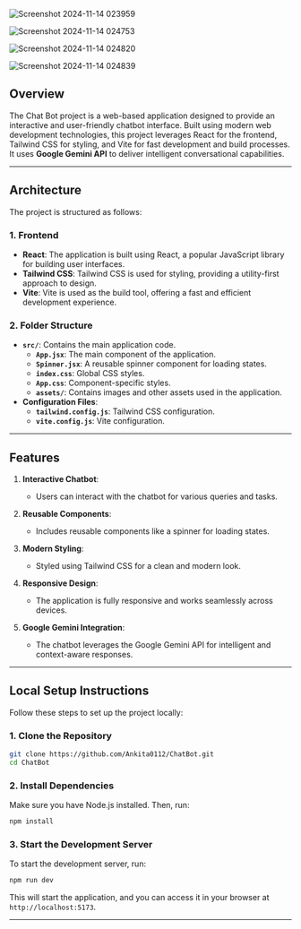 
![Screenshot 2024-11-14 023959](https://github.com/user-attachments/assets/386e5baf-cf1b-4d12-8afd-3422c42631a1)

![Screenshot 2024-11-14 024753](https://github.com/user-attachments/assets/0f002e7b-db64-4895-8fb4-5ec1d0bea7ae)

![Screenshot 2024-11-14 024820](https://github.com/user-attachments/assets/a6be46f0-7126-4d60-b511-dfbf21e8f19e)

![Screenshot 2024-11-14 024839](https://github.com/user-attachments/assets/d62382d2-b4bd-44eb-a894-0a8e822aa7aa)




## Overview

The Chat Bot project is a web-based application designed to provide an interactive and user-friendly chatbot interface. Built using modern web development technologies, this project leverages React for the frontend, Tailwind CSS for styling, and Vite for fast development and build processes. It uses **Google Gemini API** to deliver intelligent conversational capabilities.

---

## Architecture

The project is structured as follows:

### 1. **Frontend**
   - **React**: The application is built using React, a popular JavaScript library for building user interfaces.
   - **Tailwind CSS**: Tailwind CSS is used for styling, providing a utility-first approach to design.
   - **Vite**: Vite is used as the build tool, offering a fast and efficient development experience.

### 2. **Folder Structure**
   - **`src/`**: Contains the main application code.
     - **`App.jsx`**: The main component of the application.
     - **`Spinner.jsx`**: A reusable spinner component for loading states.
     - **`index.css`**: Global CSS styles.
     - **`App.css`**: Component-specific styles.
     - **`assets/`**: Contains images and other assets used in the application.
   - **Configuration Files**:
     - **`tailwind.config.js`**: Tailwind CSS configuration.
     - **`vite.config.js`**: Vite configuration.

---

## Features

1. **Interactive Chatbot**:
   - Users can interact with the chatbot for various queries and tasks.

2. **Reusable Components**:
   - Includes reusable components like a spinner for loading states.

3. **Modern Styling**:
   - Styled using Tailwind CSS for a clean and modern look.

4. **Responsive Design**:
   - The application is fully responsive and works seamlessly across devices.
     
5. **Google Gemini Integration**:
   - The chatbot leverages the Google Gemini API for intelligent and context-aware responses.

---

## Local Setup Instructions

Follow these steps to set up the project locally:

### 1. Clone the Repository
```bash
git clone https://github.com/Ankita0112/ChatBot.git
cd ChatBot
```

### 2. Install Dependencies
Make sure you have Node.js installed. Then, run:
```bash
npm install
```

### 3. Start the Development Server
To start the development server, run:
```bash
npm run dev
```
This will start the application, and you can access it in your browser at `http://localhost:5173`.


---

